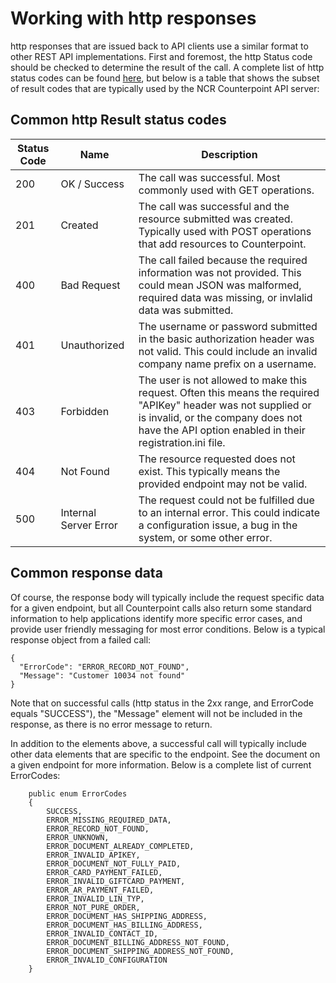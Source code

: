# Working with http responses
http responses that are issued back to API clients use a similar format to other REST API implementations. First and foremost, the http Status code should be checked to determine the result of the call. A complete list of http status codes can be found [here](), but below is a table that shows the subset of result codes that are typically used by the NCR Counterpoint API server:

## Common http Result status codes
Status Code | Name | Description
----------- | ---- | -----------
200 | OK / Success | The call was successful. Most commonly used with GET operations.
201 | Created | The call was successful and the resource submitted was created. Typically used with POST operations that add resources to Counterpoint.
400 | Bad Request | The call failed because the required information was not provided. This could mean JSON was malformed, required data was missing, or invlalid data was submitted.
401 | Unauthorized | The username or password submitted in the basic authorization header was not valid. This could include an invalid company name prefix on a username.
403 | Forbidden | The user is not allowed to make this request. Often this means the required "APIKey" header was not supplied or is invalid, or the company does not have the API option enabled in their registration.ini file.
404 | Not Found | The resource requested does not exist. This typically means the provided endpoint may not be valid.
500 | Internal Server Error | The request could not be fulfilled due to an internal error. This could indicate a configuration issue, a bug in the system, or some other error.

## Common response data
Of course, the response body will typically include the request specific data for a given endpoint, but all Counterpoint calls also return some standard information to help applications identify more specific error cases, and provide user friendly messaging for most error conditions. Below is a typical response object from a failed call:
```
{
  "ErrorCode": "ERROR_RECORD_NOT_FOUND",
  "Message": "Customer 10034 not found"
}
```
Note that on successful calls (http status in the 2xx range, and ErrorCode equals "SUCCESS"), the "Message" element will not be included in the response, as there is no error message to return.

In addition to the elements above, a successful call will typically include other data elements that are specific to the endpoint. See the document on a given endpoint for more information. Below is a complete list of current ErrorCodes:
```
    public enum ErrorCodes
    {
        SUCCESS,
        ERROR_MISSING_REQUIRED_DATA,
        ERROR_RECORD_NOT_FOUND,
        ERROR_UNKNOWN,
        ERROR_DOCUMENT_ALREADY_COMPLETED,
        ERROR_INVALID_APIKEY,
        ERROR_DOCUMENT_NOT_FULLY_PAID,
        ERROR_CARD_PAYMENT_FAILED,
        ERROR_INVALID_GIFTCARD_PAYMENT,
        ERROR_AR_PAYMENT_FAILED,
        ERROR_INVALID_LIN_TYP,
        ERROR_NOT_PURE_ORDER,
        ERROR_DOCUMENT_HAS_SHIPPING_ADDRESS,
        ERROR_DOCUMENT_HAS_BILLING_ADDRESS,
        ERROR_INVALID_CONTACT_ID,
        ERROR_DOCUMENT_BILLING_ADDRESS_NOT_FOUND,
        ERROR_DOCUMENT_SHIPPING_ADDRESS_NOT_FOUND,
        ERROR_INVALID_CONFIGURATION
    }
```

